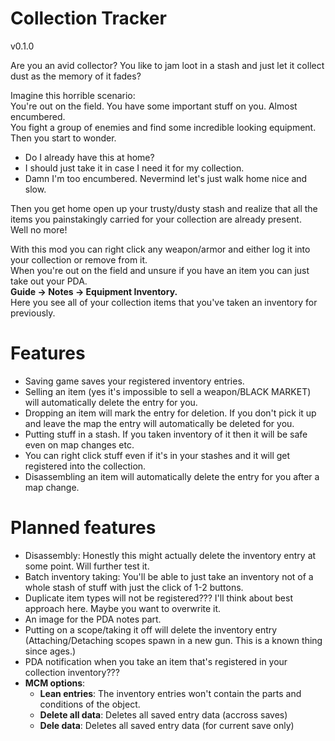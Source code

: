 # Collection Tracker
v0.1.0  
  
Are you an avid collector? You like to jam loot in a stash and just let it collect dust as the memory of it fades?  
  
Imagine this horrible scenario:  
You're out on the field. You have some important stuff on you. Almost encumbered.  
You fight a group of enemies and find some incredible looking equipment. Then you start to wonder.  
- Do I already have this at home?
- I should just take it in case I need it for my collection.
- Damn I'm too encumbered. Nevermind let's just walk home nice and slow.

Then you get home open up your trusty/dusty stash and realize that all the items you painstakingly carried for your collection are already present.  
Well no more!  

With this mod you can right click any weapon/armor and either log it into your collection or remove from it.  
When you're out on the field and unsure if you have an item you can just take out your PDA.  
**Guide -> Notes -> Equipment Inventory.**  
Here you see all of your collection items that you've taken an inventory for previously.

# Features
- Saving game saves your registered inventory entries.
- Selling an item (yes it's impossible to sell a weapon/BLACK MARKET) will automatically delete the entry for you.
- Dropping an item will mark the entry for deletion. If you don't pick it up and leave the map the entry will automatically be deleted for you.
- Putting stuff in a stash. If you taken inventory of it then it will be safe even on map changes etc.
- You can right click stuff even if it's in your stashes and it will get registered into the collection.
- Disassembling an item will automatically delete the entry for you after a map change.

# Planned features
- Disassembly: Honestly this might actually delete the inventory entry at some point. Will further test it.
- Batch inventory taking: You'll be able to just take an inventory not of a whole stash of stuff with just the click of 1-2 buttons.
- Duplicate item types will not be registered??? I'll think about best approach here. Maybe you want to overwrite it.
- An image for the PDA notes part.
- Putting on a scope/taking it off will delete the inventory entry (Attaching/Detaching scopes spawn in a new gun. This is a known thing since ages.)
- PDA notification when you take an item that's registered in your collection inventory???
- **MCM options**:
  - **Lean entries**: The inventory entries won't contain the parts and conditions of the object.
  - **Delete all data**: Deletes all saved entry data (accross saves)
  - **Dele data**: Deletes all saved entry data (for current save only)
